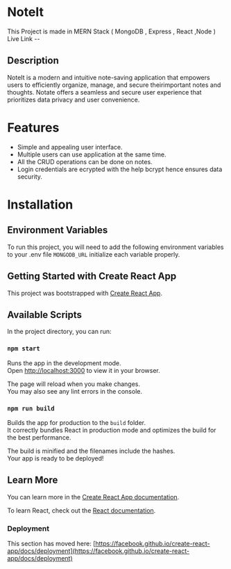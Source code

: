 # NoteIt
This Project is made in MERN Stack ( MongoDB , Express , React ,Node )
Live Link -- [](https://noteit-webapp.netlify.app)

## Description
NoteIt is a modern and intuitive note-saving application that empowers users to efficiently organize, manage, and secure
theirimportant notes and thoughts. Notate offers a seamless and secure user experience that prioritizes data privacy
and user convenience.

# Features
* Simple and appealing user interface.
* Multiple users can use application at the same time.
* All the CRUD operations can be done on notes.
* Login credentials are ecrypted with the help bcrypt hence ensures data security.

# Installation
## Environment Variables
To run this project, you will need to add the following environment variables to your .env file
`MONGODB_URL` 
initialize each variable properly.

## Getting Started with Create React App

This project was bootstrapped with [Create React App](https://github.com/facebook/create-react-app).

## Available Scripts

In the project directory, you can run:

### `npm start`

Runs the app in the development mode.\
Open [http://localhost:3000](http://localhost:3000) to view it in your browser.

The page will reload when you make changes.\
You may also see any lint errors in the console.

### `npm run build`

Builds the app for production to the `build` folder.\
It correctly bundles React in production mode and optimizes the build for the best performance.

The build is minified and the filenames include the hashes.\
Your app is ready to be deployed!

## Learn More

You can learn more in the [Create React App documentation](https://facebook.github.io/create-react-app/docs/getting-started).

To learn React, check out the [React documentation](https://reactjs.org/).

### Deployment

This section has moved here: [https://facebook.github.io/create-react-app/docs/deployment](https://facebook.github.io/create-react-app/docs/deployment)
